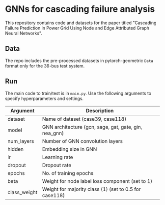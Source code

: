 # GNNs for cascading failure analysis
This repository contains code and datasets for the paper titled "Cascading Failure Prediction in Power Grid Using Node and Edge Attributed Graph Neural Networks".

## Data
The repo includes the pre-processed datasets in pytorch-geometric `Data` format only for the 39-bus test system. 

## Run
The main code to train/test is in `main.py`.
Use the following arguments to specify hyperparameters and settings.

| Argument      | Description             |
|---------------|-------------------------|
| dataset		    | Name of dataset (case39, case118)|
| model			    | GNN architecture (gcn, sage, gat, gate, gin, nea_gnn) |
| num_layers    | Number of GNN convolution layers |
| hidden        | Embedding size in GNN |
| lr            | Learning rate |
| dropout       | Dropout rate |
| epochs        | No. of training epochs |
| beta          | Weight for node label loss component (set to 1) |
| class_weight  | Weight for majority class (1) (set to 0.5 for case118) |

